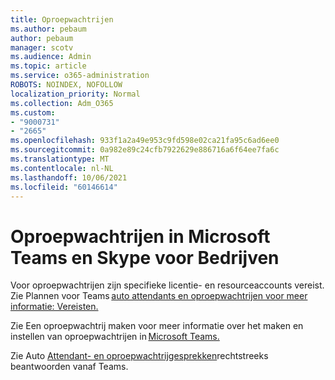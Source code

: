 ```yaml
---
title: Oproepwachtrijen
ms.author: pebaum
author: pebaum
manager: scotv
ms.audience: Admin
ms.topic: article
ms.service: o365-administration
ROBOTS: NOINDEX, NOFOLLOW
localization_priority: Normal
ms.collection: Adm_O365
ms.custom:
- "9000731"
- "2665"
ms.openlocfilehash: 933f1a2a49e953c9fd598e02ca21fa95c6ad6ee0
ms.sourcegitcommit: 0a982e89c24cfb7922629e886716a6f64ee7fa6c
ms.translationtype: MT
ms.contentlocale: nl-NL
ms.lasthandoff: 10/06/2021
ms.locfileid: "60146614"
---
```

# <a name="call-queues-in-microsoft-teams-and-skype-for-business"></a>Oproepwachtrijen in Microsoft Teams en Skype voor Bedrijven 

Voor oproepwachtrijen zijn specifieke licentie- en resourceaccounts vereist. Zie Plannen voor Teams [auto attendants en oproepwachtrijen voor meer informatie: Vereisten.](https://docs.microsoft.com/microsoftteams/plan-auto-attendant-call-queue#prerequisites) 

Zie Een oproepwachtrij maken voor meer informatie over het maken en instellen van oproepwachtrijen in [Microsoft Teams.](https://docs.microsoft.com/microsoftteams/create-a-phone-system-call-queue) 

Zie Auto [Attendant- en oproepwachtrijgesprekken](https://docs.microsoft.com/microsoftteams/answer-auto-attendant-and-call-queue-calls)rechtstreeks beantwoorden vanaf Teams. 